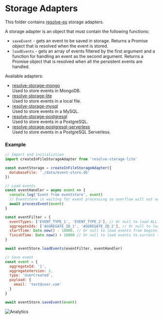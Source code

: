# **Storage Adapters**

This folder contains [resolve-es](../../core/resolve-es) storage adapters.

A storage adapter is an object that must contain the following functions:

- `saveEvent` - gets an event to be saved in storage. Returns a Promise object that is resolved when the event is stored.
- `loadEvents` - gets an array of events filtered by the first argument and a function for handling an event as the second argument. Returns a Promise object that is resolved when all the persistent events are handled.

Available adapters:

- [resolve-storage-mongo](./resolve-storage-mongo)  
   Used to store events in MongoDB.
- [resolve-storage-lite](./resolve-storage-lite)  
   Used to store events in a local file.
- [resolve-storage-mysql](./resolve-storage-mysql)  
   Used to store events in a MySQL.
- [resolve-storage-postgresql](./resolve-storage-postgresql)  
  Used to store events in a PostgreSQL.
- [resolve-storage-postgresql-serverless](./resolve-storage-postgresql-serverless)  
   Used to store events in a PostgreSQL Serverless.  
   
### Example

```js
// Import and initializtion
import createInFileStorageAdapter from 'resolve-storage-lite'

const eventStorage = createInFileStorageAdapter({
  databaseFile: './data/event-store.db'
})

// Load events
const eventHandler = async event => {
  console.log('Event from eventstore', event)
  // Eventstore is waiting for event processing so overflow will not occur
  await processEvent(event)
}

const eventFilter = {
  eventTypes: ['EVENT_TYPE_1', 'EVENT_TYPE_2'], // Or null to load ALL event types
  aggregateIds: ['AGGREGATE_ID_1', 'AGGREGATE_ID_2'], // Or null to load ALL aggregate ids
  startTime: Date.now() - 10000, // Or null to load events from beginnig of time
  finishTime: Date.now() + 10000 // Or null to load events to current time
}

await eventStore.loadEvents(eventFilter, eventHandler)

// Save event
const event = {
  aggregateId: '1',
  aggregateVersion: 2,
  type: 'UserCreated',
  payload: {
    email: 'test@user.com'
  }
}

await eventStore.saveEvent(event)
```

![Analytics](https://ga-beacon.appspot.com/UA-118635726-1/packages-resolve-storage-adapters-readme?pixel)
